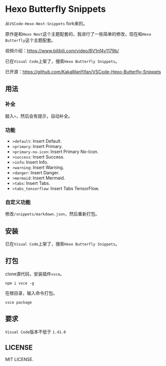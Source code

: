# Hexo Butterfly Snippets

从`VSCode-Hexo-Next-Snippets` fork来的。

原作是和`Hexo Next`这个主题配套的，我进行了一些简单的修改，现在和`Hexo Butterfly`这个主题配套。

视频介绍：https://www.bilibili.com/video/BV1nf4y1179b/

已在`Visual Code`上架了，搜索`Hexo Butterfly Snippets`。

已开源：https://github.com/KakaWanYifan/VSCode-Hexo-Butterfly-Snippets

## 用法

### 补全

敲入`>`，然后会有提示，自动补全。

### 功能

- `>default`: Insert Default.
- `>primary`: Insert Primary.
- `>primary-no-icon`: Insert Primary No-Icon.
- `>success`: Insert Success.
- `>info`: Insert Info.
- `>warning`: Insert Warning.
- `>danger`: Insert Danger.
- `>mermaid`: Insert Mermaid.
- `>tabs`: Insert Tabs.
- `>tabs_tensorflow`: Insert Tabs TensorFlow.

### 自定义功能
修改`/snippets/markdown.json`，然后重新打包。

## 安装
已在`Visual Code`上架了，搜索`Hexo Butterfly Snippets`。

## 打包

clone源代码，安装插件`vsce`。
```
npm i vsce -g
```
在根目录，输入命令打包。
```
vsce package
```

## 要求

`Visual Code`版本不低于 `1.41.0`

## LICENSE

MIT LICENSE.